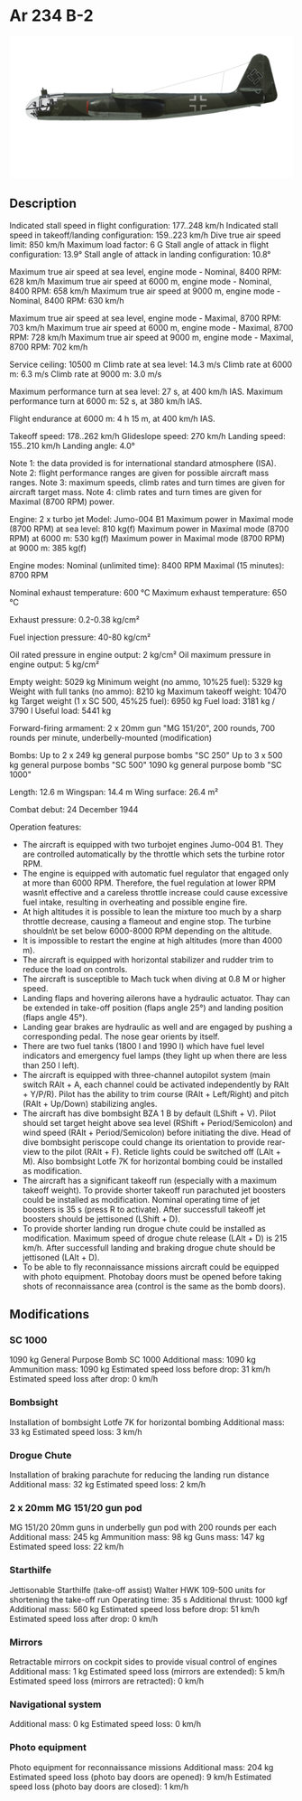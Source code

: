 # Ar 234 B-2

![ar234b2](../images/ar234b2.png)

## Description

Indicated stall speed in flight configuration: 177..248 km/h
Indicated stall speed in takeoff/landing configuration: 159..223 km/h
Dive true air speed limit: 850 km/h
Maximum load factor: 6 G
Stall angle of attack in flight configuration: 13.9°
Stall angle of attack in landing configuration: 10.8°

Maximum true air speed at sea level, engine mode - Nominal, 8400 RPM: 628 km/h
Maximum true air speed at 6000 m, engine mode - Nominal, 8400 RPM: 658 km/h
Maximum true air speed at 9000 m, engine mode - Nominal, 8400 RPM: 630 km/h

Maximum true air speed at sea level, engine mode - Maximal, 8700 RPM: 703 km/h
Maximum true air speed at 6000 m, engine mode - Maximal, 8700 RPM: 728 km/h
Maximum true air speed at 9000 m, engine mode - Maximal, 8700 RPM: 702 km/h

Service ceiling: 10500 m
Climb rate at sea level: 14.3 m/s
Climb rate at 6000 m: 6.3 m/s
Climb rate at 9000 m: 3.0 m/s

Maximum performance turn at sea level: 27 s, at 400 km/h IAS.
Maximum performance turn at 6000 m: 52 s, at 380 km/h IAS.

Flight endurance at 6000 m: 4 h 15 m, at 400 km/h IAS.

Takeoff speed: 178..262 km/h
Glideslope speed: 270 km/h
Landing speed: 155..210 km/h
Landing angle: 4.0°

Note 1: the data provided is for international standard atmosphere (ISA).
Note 2: flight performance ranges are given for possible aircraft mass ranges.
Note 3: maximum speeds, climb rates and turn times are given for aircraft target mass.
Note 4: climb rates and turn times are given for Maximal (8700 RPM) power.

Engine: 2 x turbo jet
Model: Jumo-004 B1
Maximum power in Maximal mode (8700 RPM) at sea level: 810 kg(f)
Maximum power in Maximal mode (8700 RPM) at 6000 m: 530 kg(f)
Maximum power in Maximal mode (8700 RPM) at 9000 m: 385 kg(f)

Engine modes:
Nominal (unlimited time): 8400 RPM
Maximal (15 minutes): 8700 RPM

Nominal exhaust temperature: 600 °C
Maximum exhaust temperature: 650 °C

Exhaust pressure: 0.2-0.38 kg/cm²

Fuel injection pressure: 40-80 kg/cm²

Oil rated pressure in engine output: 2 kg/cm²
Oil maximum pressure in engine output: 5 kg/cm²

Empty weight: 5029 kg
Minimum weight (no ammo, 10%25 fuel): 5329 kg
Weight with full tanks (no ammo): 8210 kg
Maximum takeoff weight: 10470 kg
Target weight (1 x SC 500, 45%25 fuel): 6950 kg
Fuel load: 3181 kg / 3790 l
Useful load: 5441 kg

Forward-firing armament:
2 x 20mm gun "MG 151/20", 200 rounds, 700 rounds per minute, underbelly-mounted (modification)

Bombs:
Up to 2 x 249 kg general purpose bombs "SC 250"
Up to 3 x 500 kg general purpose bombs "SC 500"
1090 kg general purpose bomb "SC 1000"

Length: 12.6 m
Wingspan: 14.4 m
Wing surface: 26.4 m²

Combat debut: 24 December 1944

Operation features:
- The aircraft is equipped with two turbojet engines Jumo-004 B1. They are controlled automatically by the throttle which sets the turbine rotor RPM.
- The engine is equipped with automatic fuel regulator that engaged only at more than 6000 RPM. Therefore, the fuel regulation at lower RPM wasn\t effective and a careless throttle increase could cause excessive fuel intake, resulting in overheating and possible engine fire.
- At high altitudes it is possible to lean the mixture too much by a sharp throttle decrease, causing a flameout and engine stop. The turbine shouldn\t be set below 6000-8000 RPM depending on the altitude.
- It is impossible to restart the engine at high altitudes (more than 4000 m).
- The aircraft is equipped with horizontal stabilizer and rudder trim to reduce the load on controls.
- The aircraft is susceptible to Mach tuck when diving at 0.8 M or higher speed. 
- Landing flaps and hovering ailerons have a hydraulic actuator. Thay can be extended in take-off position (flaps angle 25°) and landing position (flaps angle 45°).
- Landing gear brakes are hydraulic as well and are engaged by pushing a corresponding pedal. The nose gear orients by itself.
- There are two fuel tanks (1800 l and 1990 l) which have fuel level indicators and emergency fuel lamps (they light up when there are less than 250 l left).
- The aircraft is equipped with three-channel autopilot system (main switch RAlt + A, each channel could be activated independently by RAlt + Y/P/R). Pilot has the ability to trim course (RAlt + Left/Right) and pitch (RAlt + Up/Down) stabilizing angles.
- The aircraft has dive bombsight BZA 1 B by default (LShift + V). Pilot should set target height above sea level (RShift + Period/Semicolon) and wind speed (RAlt + Period/Semicolon) before initiating the dive. Head of dive bombsight periscope could change its orientation to provide rear-view to the pilot (RAlt + F). Reticle lights could be switched off (LAlt + M). Also bombsight Lotfe 7K for horizontal bombing could be installed as modification.
- The aircraft has a significant takeoff run (especially with a maximum takeoff weight). To provide shorter takeoff run parachuted jet boosters could be installed as modification. Nominal operating time of jet boosters is 35 s (press R to activate). After successfull takeoff jet boosters should be jettisoned (LShift + D).
- To provide shorter landing run drogue chute could be installed as modification. Maximum speed of drogue chute release (LAlt + D) is 215 km/h. After successfull landing and braking drogue chute should be jettisoned (LAlt + D).
- To be able to fly reconnaissance missions aircraft could be equipped with photo equipment. Photobay doors must be opened before taking shots of reconnaissance area (control is the same as the bomb doors).

## Modifications


### SC 1000

1090 kg General Purpose Bomb SC 1000
Additional mass: 1090 kg
Ammunition mass: 1090 kg
Estimated speed loss before drop: 31 km/h
Estimated speed loss after drop: 0 km/h

### Bombsight

Installation of bombsight Lotfe 7K for horizontal bombing
Additional mass: 33 kg
Estimated speed loss: 3 km/h

### Drogue Chute

Installation of braking parachute for reducing the landing run distance
Additional mass: 32 kg
Estimated speed loss: 2 km/h

### 2 x 20mm MG 151/20 gun pod

MG 151/20 20mm guns in underbelly gun pod with 200 rounds per each
Additional mass: 245 kg
Ammunition mass: 98 kg
Guns mass: 147 kg
Estimated speed loss: 22 km/h

### Starthilfe

Jettisonable Starthilfe (take-off assist) Walter HWK 109-500 units for shortening the take-off run
Operating time: 35 s
Additional thrust: 1000 kgf
Additional mass: 560 kg
Estimated speed loss before drop: 51 km/h
Estimated speed loss after drop: 0 km/h

### Mirrors

Retractable mirrors on cockpit sides to provide visual control of engines
Additional mass: 1 kg
Estimated speed loss (mirrors are extended): 5 km/h
Estimated speed loss (mirrors are retracted): 0 km/h

### Navigational system


Additional mass: 0 kg
Estimated speed loss: 0 km/h

### Photo equipment

Photo equipment for reconnaissance missions
Additional mass: 204 kg
Estimated speed loss (photo bay doors are opened): 9 km/h
Estimated speed loss (photo bay doors are closed): 1 km/h
